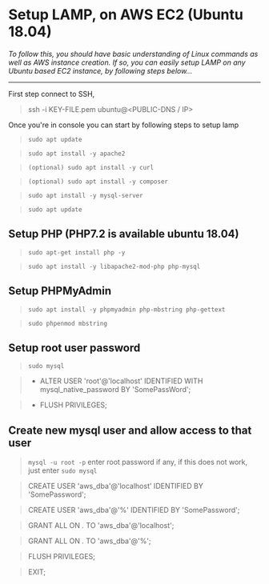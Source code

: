 # Setup LAMP, on AWS EC2 (Ubuntu 18.04)

_To follow this, you should have basic understanding of Linux commands as well as AWS instance creation. If so, you can easily setup LAMP on any Ubuntu based EC2 instance, by following steps below..._

--------

First step connect to SSH, 
> ssh -i KEY-FILE.pem ubuntu@<PUBLIC-DNS / IP>

Once you're in console you can start by following steps to setup lamp

> `sudo apt update`

> `sudo apt install -y apache2`

> `(optional) sudo apt install -y curl`

> `(optional) sudo apt install -y composer`

> `sudo apt install -y mysql-server`

> `sudo apt update`

## Setup PHP (PHP7.2 is available ubuntu 18.04)
> `sudo apt-get install php -y`

> `sudo apt install -y libapache2-mod-php php-mysql`

## Setup PHPMyAdmin
> `sudo apt install -y phpmyadmin php-mbstring php-gettext`

> `sudo phpenmod mbstring`

## Setup root user password
> `sudo mysql`

> - ALTER USER 'root'@'localhost' IDENTIFIED WITH mysql_native_password BY 'SomePassWord';

> - FLUSH PRIVILEGES;

## Create new mysql user and allow access to that user

> `mysql -u root -p` enter root password if any, if this does not work, just enter `sudo mysql`

> CREATE USER 'aws_dba'@'localhost' IDENTIFIED BY 'SomePassword';

> CREATE USER 'aws_dba'@'%' IDENTIFIED BY 'SomePassword';

> GRANT ALL ON *.* TO 'aws_dba'@'localhost';

> GRANT ALL ON *.* TO 'aws_dba'@'%';

> FLUSH PRIVILEGES; 

> EXIT;
